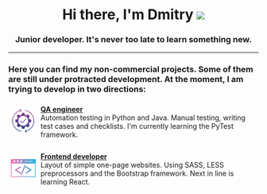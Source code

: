 <h1 align="center">Hi there, I'm Dmitry <img src="https://github.com/blackcater/blackcater/raw/main/images/Hi.gif" height="32"/> </h1> 
<h3 align="center">Junior developer. It's never too late to learn something new.</h3>

***
<h3>
Here you can find my non-commercial projects.
Some of them are still under protracted development.
At the moment, I am trying to develop in two directions:
</h3> 

<div style="display: flex">
<div style="margin: auto 5px">
<img style="min-width: 50px" src="https://raw.githubusercontent.com/D1mk0-0/for-readme/main/image_for_readme/qa_icon.png" />
</div>
<div style="margin: 5px">
<a href="https://d1mk0-0.github.io/qa-engineer/" target="_blank"><h4 style="margin: 0">QA engineer</h4></a>
Automation testing in Python and Java. Manual testing, writing test cases and checklists. I'm currently learning the PyTest framework.
</div>
</div>

<br>

<div style="display: flex">
<div style="margin: auto 5px">
<img style="min-width: 50px" src="https://raw.githubusercontent.com/D1mk0-0/for-readme/main/image_for_readme/fd_icon.png" />
</div>
<div style="margin: 5px">
<a href="https://d1mk0-0.github.io/qa-engineer/" target="_blank"><h4 style="margin: 0">Frontend developer</h4></a>
Layout of simple one-page websites. Using SASS, LESS preprocessors and the Bootstrap framework. 
Next in line is learning React.
</div>
</div>


